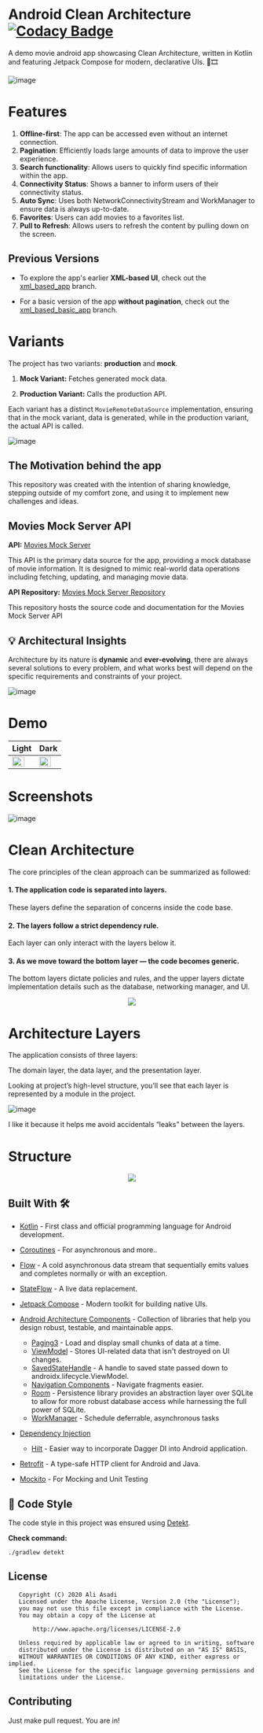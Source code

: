 
# Android Clean Architecture [![Codacy Badge](https://api.codacy.com/project/badge/Grade/3e9bbcba7b3945f4b9ba0887b8639a00)](https://app.codacy.com/gh/AliAsadi/Android-Clean-Architecture?utm_source=github.com&utm_medium=referral&utm_content=AliAsadi/Android-Clean-Architecture&utm_campaign=Badge_Grade_Settings)

A demo movie android app showcasing Clean Architecture, written in Kotlin and featuring Jetpack Compose for modern, declarative UIs. 💯🎞


![image](https://github.com/AliAsadi/Android-Clean-Architecture/assets/20803775/afc6c445-8a0d-4cdc-a2de-0672be74c04a)

# Features

1. **Offline-first**: The app can be accessed even without an internet connection.
2. **Pagination**: Efficiently loads large amounts of data to improve the user experience.
3. **Search functionality**: Allows users to quickly find specific information within the app.
4. **Connectivity Status**: Shows a banner to inform users of their connectivity status.
5. **Auto Sync**: Uses both NetworkConnectivityStream and WorkManager to ensure data is always up-to-date.
6. **Favorites**: Users can add movies to a favorites list.
7. **Pull to Refresh**: Allows users to refresh the content by pulling down on the screen.

## Previous Versions
* To explore the app's earlier **XML-based UI**, check out the [xml_based_app](https://github.com/AliAsadi/Android-Clean-Architecture/tree/xml_based_app
) branch.

* For a basic version of the app **without pagination**, check out the [xml_based_basic_app](https://github.com/AliAsadi/Android-Clean-Architecture/tree/xml_based_basic_app
) branch.


# Variants

The project has two variants: **production** and **mock**.

1. **Mock Variant:** Fetches generated mock data.

2. **Production Variant:** Calls the production API.

Each variant has a distinct `MovieRemoteDataSource` implementation, ensuring that in the mock variant, data is generated, while in the production variant, the actual API is called.

![image](https://github.com/AliAsadi/Android-Clean-Architecture/assets/20803775/10009f97-6f8c-47b0-81d6-e90870ce0b89)

## The Motivation behind the app
This repository was created with the intention of sharing knowledge, stepping outside of my comfort zone, and using it to implement new challenges and ideas.

## Movies Mock Server API

**API:** [Movies Mock Server](https://movies-mock-server.vercel.app/)

This API is the primary data source for the app, providing a mock database of movie information. It is designed to mimic real-world data operations including fetching, updating, and managing movie data.

**API Repository:** [Movies Mock Server Repository](https://github.com/AliAsadi/movies-mock-server)

This repository hosts the source code and documentation for the Movies Mock Server API

## 💡 Architectural Insights
Architecture by its nature is **dynamic** and **ever-evolving**, there are always several solutions to every problem, and what works best will depend on the specific requirements and constraints of your project.

![image](https://user-images.githubusercontent.com/20803775/214686254-9405504c-05d2-417e-9cf5-669a1a57e8a6.png)

# Demo

| Light                                                                                                        | Dark                                                                                                        |
| ------------------------------------------------------------------------------------------------------------ | ------------------------------------------------------------------------------------------------------------ |
| <img src="https://raw.githubusercontent.com/AliAsadi/Android-Clean-Architecture/master/screenshot/demo-light.gif" width="80%" style="height: auto; margin-right: 10px;"> | <img src="https://raw.githubusercontent.com/AliAsadi/Android-Clean-Architecture/master/screenshot/demo-dark.gif" width="80%" style="height: auto;"> |

# Screenshots

![image](screenshot/screenshot-cover.png)

# Clean Architecture

The core principles of the clean approach can be summarized as followed:

#### 1. The application code is separated into layers.

These layers define the separation of concerns inside the code base.

#### 2. The layers follow a strict dependency rule.

Each layer can only interact with the layers below it.

#### 3. As we move toward the bottom layer — the code becomes generic.

The bottom layers dictate policies and rules, and the upper layers dictate implementation details such as the database, networking manager, and UI.

<p align="center">
<img src="https://raw.githubusercontent.com/AliAsadi/Android-Clean-Architecture/master/screenshot/architecture0.png">
</p>

# Architecture Layers

The application consists of three layers:

The domain layer, the data layer, and the presentation layer.

Looking at project’s high-level structure, you’ll see that each layer is represented by a module in the project.

![image](https://user-images.githubusercontent.com/20803775/201078111-39ba8e8d-b116-4312-bee0-df2d3258be71.png)

I like it because it helps me avoid accidentals “leaks” between the layers.


# Structure
<p align="center">
<img src="https://raw.githubusercontent.com/AliAsadi/Android-Clean-Architecture/master/screenshot/structure0.png">
</p>

## Built With 🛠
- [Kotlin](https://kotlinlang.org/) - First class and official programming language for Android development.
- [Coroutines](https://kotlinlang.org/docs/reference/coroutines-overview.html) - For asynchronous and more..
- [Flow](https://kotlin.github.io/kotlinx.coroutines/kotlinx-coroutines-core/kotlinx.coroutines.flow/-flow/) - A cold asynchronous data stream that sequentially emits values and completes normally or with an exception.
- [StateFlow](https://developer.android.com/kotlin/flow/stateflow-and-sharedflow) - A live data replacement.
- [Jetpack Compose](https://developer.android.com/jetpack/compose) - Modern toolkit for building native UIs.
- [Android Architecture Components](https://developer.android.com/topic/libraries/architecture) - Collection of libraries that help you design robust, testable, and maintainable apps.
  - [Paging3](https://kotlinlang.org/) - Load and display small chunks of data at a time.
  - [ViewModel](https://developer.android.com/topic/libraries/architecture/viewmodel) - Stores UI-related data that isn't destroyed on UI changes.
  - [SavedStateHandle](https://developer.android.com/reference/androidx/lifecycle/SavedStateHandle) - A handle to saved state passed down to androidx.lifecycle.ViewModel.
  - [Navigation Components](https://developer.android.com/guide/navigation/navigation-getting-started) - Navigate fragments easier.
  - [Room](https://developer.android.google.cn/jetpack/androidx/releases/room) - Persistence library provides an abstraction layer over SQLite to allow for more robust database access while harnessing the full power of SQLite.
  - [WorkManager](https://developer.android.com/topic/libraries/architecture/workmanager) - Schedule deferrable, asynchronous tasks
  
- [Dependency Injection](https://developer.android.com/training/dependency-injection)
  - [Hilt](https://dagger.dev/hilt) - Easier way to incorporate Dagger DI into Android application.
- [Retrofit](https://square.github.io/retrofit/) - A type-safe HTTP client for Android and Java.
- [Mockito](https://github.com/mockito/mockito) - For Mocking and Unit Testing

## 💎 Code Style

The code style in this project was ensured using [Detekt](https://detekt.dev/).

**Check command:**

```
./gradlew detekt
```

## License
```
   Copyright (C) 2020 Ali Asadi
   Licensed under the Apache License, Version 2.0 (the "License");
   you may not use this file except in compliance with the License.
   You may obtain a copy of the License at

       http://www.apache.org/licenses/LICENSE-2.0

   Unless required by applicable law or agreed to in writing, software
   distributed under the License is distributed on an "AS IS" BASIS,
   WITHOUT WARRANTIES OR CONDITIONS OF ANY KIND, either express or implied.
   See the License for the specific language governing permissions and
   limitations under the License.
```

## Contributing
Just make pull request. You are in!
